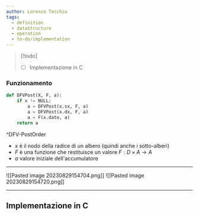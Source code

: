 ```yaml
---
author: Lorenzo Tecchia
tags:
  - definition
  - dataStructure
  - operation
  - to-do/implementation
---
```

>[!todo] 
>- [ ] Implementazione in C
### Funzionamento

```python
def DFVPost(X, F, a):
	if x != NULL:
		a = DFVPost(x.sx, F, a)
		a = DFVPost(x.dx, F, a)
		a = F(x.dato, a)
	return a
```
^DFV-PostOrder

- $x$ è il nodo della radice di un albero (quindi anche i sotto-alberi)
- $F$ è una funzione che restituisce un valore $F: D \times A \rightarrow A$
- $a$ valore iniziale dell'accumulatore
---
![[Pasted image 20230829154704.png]]
![[Pasted image 20230829154720.png]]

---
## Implementazione in C
```C
```